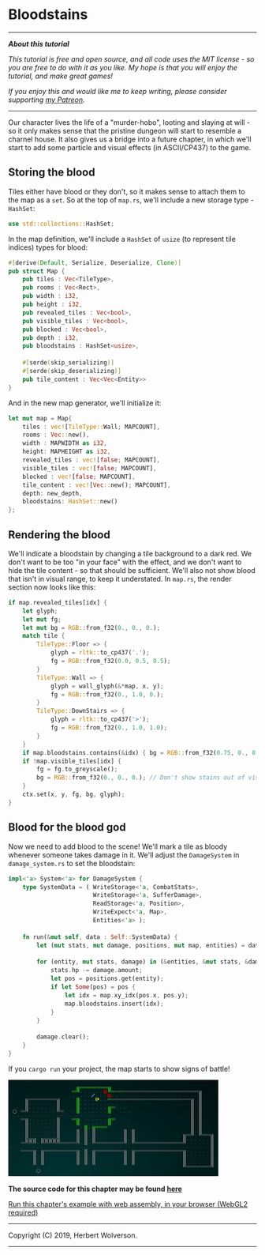 # Bloodstains

---

***About this tutorial***

*This tutorial is free and open source, and all code uses the MIT license - so you are free to do with it as you like. My hope is that you will enjoy the tutorial, and make great games!*

*If you enjoy this and would like me to keep writing, please consider supporting [my Patreon](https://www.patreon.com/blackfuture).*

---

Our character lives the life of a "murder-hobo", looting and slaying at will - so it only makes sense that the pristine dungeon will start to resemble a charnel house. It also gives us a bridge into a future chapter, in which we'll start to add some particle and visual effects (in ASCII/CP437) to the game.

## Storing the blood

Tiles either have blood or they don't, so it makes sense to attach them to the map as a `set`. So at the top of `map.rs`, we'll include a new storage type - `HashSet`:

```rust
use std::collections::HashSet;
```

In the map definition, we'll include a `HashSet` of `usize` (to represent tile indices) types for blood:

```rust
#[derive(Default, Serialize, Deserialize, Clone)]
pub struct Map {
    pub tiles : Vec<TileType>,
    pub rooms : Vec<Rect>,
    pub width : i32,
    pub height : i32,
    pub revealed_tiles : Vec<bool>,
    pub visible_tiles : Vec<bool>,
    pub blocked : Vec<bool>,
    pub depth : i32,
    pub bloodstains : HashSet<usize>,

    #[serde(skip_serializing)]
    #[serde(skip_deserializing)]
    pub tile_content : Vec<Vec<Entity>>
}
```

And in the new map generator, we'll initialize it:

```rust
let mut map = Map{
    tiles : vec![TileType::Wall; MAPCOUNT],
    rooms : Vec::new(),
    width : MAPWIDTH as i32,
    height: MAPHEIGHT as i32,
    revealed_tiles : vec![false; MAPCOUNT],
    visible_tiles : vec![false; MAPCOUNT],
    blocked : vec![false; MAPCOUNT],
    tile_content : vec![Vec::new(); MAPCOUNT],
    depth: new_depth,
    bloodstains: HashSet::new()
};
```

## Rendering the blood

We'll indicate a bloodstain by changing a tile background to a dark red. We don't want to be too "in your face" with the effect, and we don't want to hide the tile content - so that should be sufficient. We'll also not show blood that isn't in visual range, to keep it understated. In `map.rs`, the render section now looks like this:

```rust
if map.revealed_tiles[idx] {
    let glyph;
    let mut fg;
    let mut bg = RGB::from_f32(0., 0., 0.);
    match tile {
        TileType::Floor => {
            glyph = rltk::to_cp437('.');
            fg = RGB::from_f32(0.0, 0.5, 0.5);
        }
        TileType::Wall => {
            glyph = wall_glyph(&*map, x, y);
            fg = RGB::from_f32(0., 1.0, 0.);
        }
        TileType::DownStairs => {
            glyph = rltk::to_cp437('>');
            fg = RGB::from_f32(0., 1.0, 1.0);
        }
    }
    if map.bloodstains.contains(&idx) { bg = RGB::from_f32(0.75, 0., 0.); }
    if !map.visible_tiles[idx] { 
        fg = fg.to_greyscale();
        bg = RGB::from_f32(0., 0., 0.); // Don't show stains out of visual range
    }
    ctx.set(x, y, fg, bg, glyph);
}
```

## Blood for the blood god

Now we need to add blood to the scene! We'll mark a tile as bloody whenever someone takes damage in it. We'll adjust the `DamageSystem` in `damage_system.rs` to set the bloodstain:

```rust
impl<'a> System<'a> for DamageSystem {
    type SystemData = ( WriteStorage<'a, CombatStats>,
                        WriteStorage<'a, SufferDamage>,
                        ReadStorage<'a, Position>,
                        WriteExpect<'a, Map>,
                        Entities<'a> );

    fn run(&mut self, data : Self::SystemData) {
        let (mut stats, mut damage, positions, mut map, entities) = data;

        for (entity, mut stats, damage) in (&entities, &mut stats, &damage).join() {
            stats.hp -= damage.amount;
            let pos = positions.get(entity);
            if let Some(pos) = pos {
                let idx = map.xy_idx(pos.x, pos.y);
                map.bloodstains.insert(idx);
            }
        }

        damage.clear();
    }
}
```

If you `cargo run` your project, the map starts to show signs of battle!

![Screenshot](./c17-s1.jpg)

**The source code for this chapter may be found [here](https://github.com/thebracket/rustrogueliketutorial/tree/master/chapter-17-blood)**

[Run this chapter's example with web assembly, in your browser (WebGL2 required)](http://bfnightly.bracketproductions.com/rustbook/wasm/chapter-17-blood/)

---

Copyright (C) 2019, Herbert Wolverson.

---